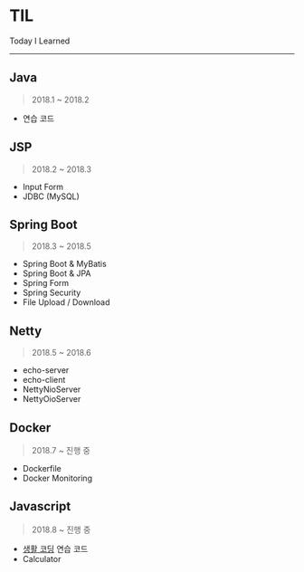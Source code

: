 # TIL
Today I Learned

*****

## Java  
> 2018.1 ~ 2018.2

- 연습 코드

## JSP  
> 2018.2 ~ 2018.3

- Input Form
- JDBC (MySQL)

## Spring Boot  
> 2018.3 ~ 2018.5

- Spring Boot & MyBatis
- Spring Boot & JPA
- Spring Form
- Spring Security
- File Upload / Download

## Netty  
> 2018.5 ~ 2018.6

- echo-server
- echo-client
- NettyNioServer
- NettyOioServer

## Docker  
> 2018.7 ~ 진행 중 

- Dockerfile
- Docker Monitoring

## Javascript  
> 2018.8 ~ 진행 중

- [생활 코딩](https://opentutorials.org/course/3085) 연습 코드
- Calculator
